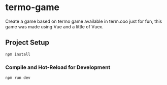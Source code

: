 # termo-game

Create a game based on termo game available in term.ooo just for fun, this game was made using Vue and a little of Vuex.


## Project Setup

```sh
npm install
```

### Compile and Hot-Reload for Development

```sh
npm run dev
```

